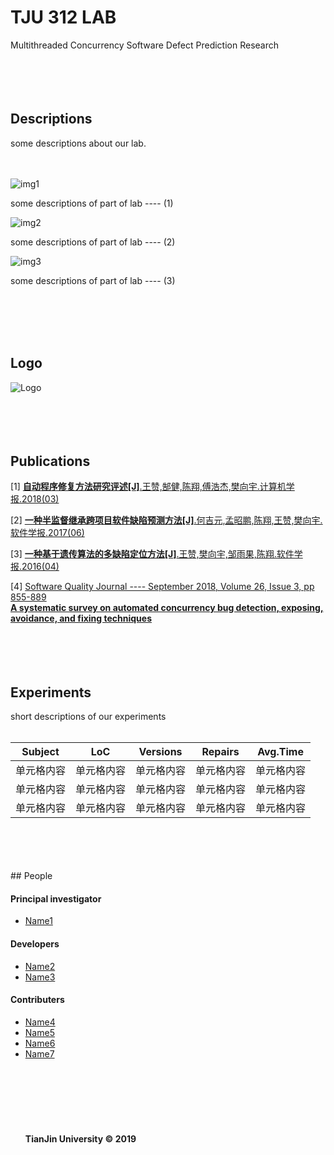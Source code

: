 # TJU 312 LAB  
Multithreaded Concurrency Software Defect Prediction Research  
  <br>
  <br>
  <br>
  <br>
## Descriptions  
some descriptions about our lab.  
  <br>
  <br>
  
![img1](http://img3.imgtn.bdimg.com/it/u=2234078919,2544889246&fm=26&gp=0.jpg "img1")

some descriptions of part of lab ---- (1)
  <br>
  
![img2](http://img3.imgtn.bdimg.com/it/u=2234078919,2544889246&fm=26&gp=0.jpg "img2")

some descriptions of part of lab ---- (2)
  <br>
  
![img3](http://img3.imgtn.bdimg.com/it/u=2234078919,2544889246&fm=26&gp=0.jpg "img3")  

some descriptions of part of lab ---- (3)
  <br>



  <br>
  <br>
  <br>
  <br>

## Logo

![Logo](https://ss3.bdstatic.com/70cFv8Sh_Q1YnxGkpoWK1HF6hhy/it/u=1967269514,1656276583&fm=26&gp=0.jpg "实验室Logo")  
  <br>
  <br>
  <br>
  <br>
## Publications  
[1] [__自动程序修复方法研究评述[J]__.王赞,郜健,陈翔,傅浩杰,樊向宇.计算机学报.2018(03)](/papers/test)  
  
[2] [__一种半监督继承跨项目软件缺陷预测方法[J]__.何吉元,孟昭鹏,陈翔,王赞,樊向宇.软件学报.2017(06)](/papers/test)  
  
[3] [__一种基于遗传算法的多缺陷定位方法[J]__.王赞,樊向宇,邹雨果,陈翔.软件学报.2016(04)](/papers/test)  
  
[4] [Software Quality Journal ---- September 2018, Volume 26, Issue 3, pp 855-889  
__A systematic survey on automated concurrency bug detection, exposing, avoidance, and fixing techniques__](papers/test)  
  <br>
  <br>
  <br>
  <br>
## Experiments  
short descriptions of our experiments  
  <br>
  
 __Subject__ | __LoC__ | __Versions__ | __Repairs__ | __Avg.Time__
 ---- | ---- | ---- | ---- | ----  
 单元格内容  | 单元格内容 | 单元格内容 | 单元格内容 | 单元格内容
 单元格内容  | 单元格内容 | 单元格内容 | 单元格内容 | 单元格内容
 单元格内容  | 单元格内容 | 单元格内容 | 单元格内容 | 单元格内容
  <br>
  <br>
  <br>
  <br>
## People  

#### Principal investigator  

* [Name1](/people/test)  
  
#### Developers  
* [Name2](/people/test)  
* [Name3](/people/test)  
  
#### Contributers  
* [Name4](/people/test)  
* [Name5](/people/test)  
* [Name6](/people/test)  
* [Name7](/people/test)  
  <br>
  <br>
  <br>
  <br>
  <br>
  <br>
  <br>
__TianJin University © 2019__  
  
